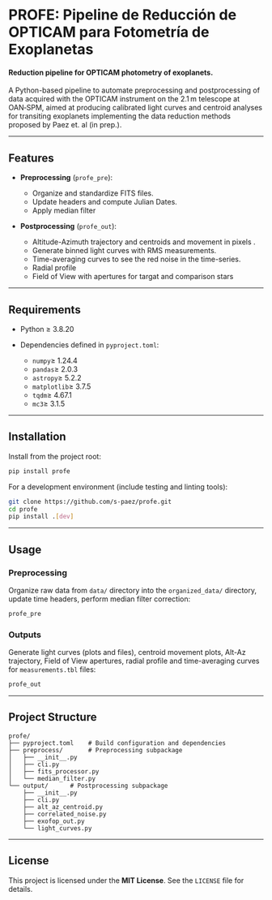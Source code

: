# PROFE: Pipeline de Reducción de OPTICAM para Fotometría de Exoplanetas
#### Reduction pipeline for OPTICAM photometry of exoplanets.

A Python-based pipeline to automate preprocessing and postprocessing of data acquired with the OPTICAM instrument on the 2.1 m telescope at OAN‑SPM, aimed at producing calibrated light curves and centroid analyses for transiting exoplanets implementing the data reduction methods proposed by Paez et. al (in prep.).

---

## Features

* **Preprocessing** (`profe_pre`):

  * Organize and standardize FITS files.
  * Update headers and compute Julian Dates.
  * Apply median filter
* **Postprocessing** (`profe_out`):

  * Altitude-Azimuth trajectory and centroids and movement in pixels .
  * Generate binned light curves with RMS measurements.
  * Time-averaging curves to see the red noise in the time-series.
  * Radial profile
  * Field of View with apertures for targat and comparison stars

---

## Requirements

* Python ≥ 3.8.20
* Dependencies defined in `pyproject.toml`:

  * `numpy`$\geq$ 1.24.4
  * `pandas`$\geq$ 2.0.3
  * `astropy`$\geq$ 5.2.2
  * `matplotlib`$\geq$ 3.7.5
  * `tqdm`$\geq$ 4.67.1
  * `mc3`$\geq$ 3.1.5

---

## Installation

Install from the project root:

```bash
pip install profe
```

For a development environment (include testing and linting tools):

```bash
git clone https://github.com/s-paez/profe.git
cd profe
pip install .[dev]
```

---

## Usage

### Preprocessing

Organize raw data from `data/` directory into the `organized_data/` directory, update time headers, perform median filter correction:

```bash
profe_pre
```

### Outputs

Generate light curves (plots and files), centroid movement plots, Alt-Az trajectory, Field of View apertures, radial profile and time-averaging curves for `measurements.tbl` files:

```bash
profe_out
```


---

## Project Structure

```
profe/
├── pyproject.toml    # Build configuration and dependencies
├── preprocess/       # Preprocessing subpackage
│   ├── __init__.py
│   ├── cli.py
│   ├── fits_processor.py
│   └── median_filter.py
└── output/      # Postprocessing subpackage
    ├── __init__.py
    ├── cli.py
    ├── alt_az_centroid.py
    ├── correlated_noise.py
    ├── exofop_out.py
    └── light_curves.py

```

---

<!-- ## Development & Contribution

1. Fork the repository.
2. Create a branch for your feature or fix:

   ```bash
   ```

git checkout -b feature/awesome-feature

````
3. Write tests under `tests/` and ensure they pass:
   ```bash
pytest
````

4. Format code with `black` and sort imports with `isort`.
5. Open a pull request describing your changes.

--- -->

## License

This project is licensed under the **MIT License**. See the `LICENSE` file for details.
